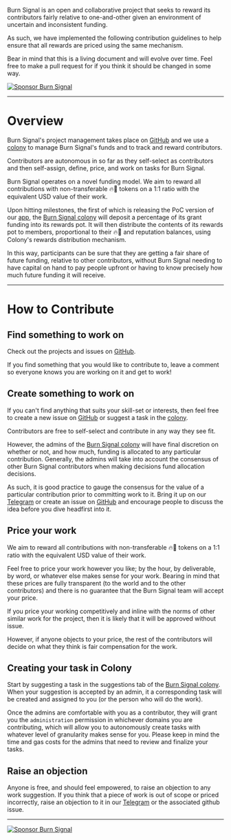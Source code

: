 Burn Signal is an open and collaborative project that seeks to reward its contributors fairly relative to one-and-other given an environment of uncertain and inconsistent funding.

As such, we have implemented the following contribution guidelines to help ensure that all rewards are priced using the same mechanism.

Bear in mind that this is a living document and will evolve over time. Feel free to make a pull request for if you think it should be changed in some way.

[![Sponsor Burn Signal](https://res.cloudinary.com/dvargvav9/image/upload/v1581842794/button2_w5exua.svg)](https://flowerpot.network/burnsignal?trigger=true)

---

# Overview
Burn Signal's project management takes place on [GitHub](https://github.com/burnsignal) and we use a [colony](https://colony.io/colony/burn) to manage Burn Signal's funds and to track and reward contributors.

Contributors are autonomous in so far as they self-select as contributors and then self-assign, define, price, and work on tasks for Burn Signal.

Burn Signal operates on a novel funding model. We aim to reward all contributions with non-transferable 🔥🧧 tokens on a 1:1 ratio with the equivalent USD value of their work.

Upon hitting milestones, the first of which is releasing the PoC version of our [app](https://github.com/burnsignal/burnsignal), the [Burn Signal colony](https://colony.io/colony/burn) will deposit a percentage of its grant funding into its rewards pot. It will then distribute the contents of its rewards pot to members, proportional to their 🔥🧧 and reputation balances, using Colony's rewards distribution mechanism.

In this way, participants can be sure that they are getting a fair share of future funding, relative to other contributors, without Burn Signal needing to have capital on hand to pay people upfront or having to know precisely how much future funding it will receive.

---

# How to Contribute
## Find something to work on
Check out the projects and issues on [GitHub](https://github.com/burnsignal).

If you find something that you would like to contribute to, leave a comment so everyone knows you are working on it and get to work!

## Create something to work on
If you can't find anything that suits your skill-set or interests, then feel free to create a new issue on [GitHub](https://github.com/BurnerVote) or suggest a task in the [colony](https://colony.io/colony/burn).

Contributors are free to self-select and contribute in any way they see fit.

However, the admins of the [Burn Signal colony](https://colony.io/colony/burn) will have final discretion on whether or not, and how much, funding is allocated to any particular contribution. Generally, the admins will take into account the consensus of other Burn Signal contributors when making decisions fund allocation decisions.

As such, it is good practice to gauge the consensus for the value of a particular contribution prior to committing work to it. Bring it up on our [Telegram](https://t.me/burnsignal) or create an issue on [GitHub](https://github.com/BurnerVote) and encourage people to discuss the idea before you dive headfirst into it.

## Price your work
We aim to reward all contributions with non-transferable 🔥🧧 tokens on a 1:1 ratio with the equivalent USD value of their work.

Feel free to price your work however you like; by the hour, by deliverable, by word, or whatever else makes sense for your work. Bearing in mind that these prices are fully transparent (to the world and to the other contributors) and there is no guarantee that the Burn Signal team will accept your price.

If you price your working competitively and inline with the norms of other similar work for the project, then it is likely that it will be approved without issue.

However, if anyone objects to your price, the rest of the contributors will decide on what they think is fair compensation for the work.

## Creating your task in Colony
Start by suggesting a task in the suggestions tab of the [Burn Signal colony](https://colony.io/colony/burn).
When your suggestion is accepted by an admin, it a corresponding task will be created and assigned to you (or the person who will do the work).

Once the admins are comfortable with you as a contributor, they will grant you the `administration` permission in whichever domains you are contributing, which will allow you to autonomously create tasks with whatever level of granularity makes sense for you. Please keep in mind the time and gas costs for the admins that need to review and finalize your tasks.


## Raise an objection
Anyone is free, and should feel empowered, to raise an objection to any work suggestion. If you think that a piece of work is out of scope or priced incorrectly, raise an objection to it in our [Telegram](https://t.me/burnsignal) or the associated github issue.

---

[![Sponsor Burn Signal](https://res.cloudinary.com/dvargvav9/image/upload/v1581842794/button2_w5exua.svg)](https://flowerpot.network/burnsignal?trigger=true)
